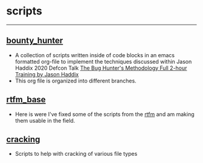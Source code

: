 # scripts
------
## [bounty_hunter](https://github.com/jknoxdev/scripts/tree/main/bounty_hunter)
 - A collection of scripts written inside of code blocks in an emacs formatted org-file to implement the techniques discussed within Jason Haddix 2020 Defcon Talk [The Bug Hunter's Methodology Full 2-hour Training by Jason Haddix](https://www.youtube.com/watch?v=uKWu6yhnhbQ)
 - This org file is organized into different branches. 
## [rtfm_base](https://github.com/jknoxdev/scripts/tree/main/rtfm_base)
 - Here is were I've fixed some of the scripts from the [rtfm](https://www.amazon.com/Rtfm-Red-Team-Field-Manual/dp/1494295504) and am making them usable in the field.
## [cracking](https://github.com/jknoxdev/scripts/tree/main/cracking)
 - Scripts to help with cracking of various file types
